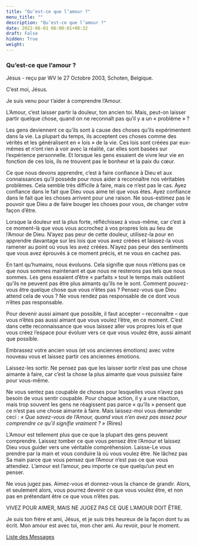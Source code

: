 ```yaml
---
title: "Qu’est-ce que l’amour ?"
menu_title: ""
description: "Qu’est-ce que l’amour ?"
date: 2022-06-01 06:00:01+00:32
draft: False
hidden: True
weight:
---
```

### Qu’est-ce que l’amour ?

Jésus - reçu par WV le 27 Octobre 2003, Schoten, Belgique.

C’est moi, Jésus.

Je suis venu pour t’aider à comprendre l’Amour.

L’Amour, c’est laisser partir la douleur, ton ancien toi. Mais, peut-on laisser partir quelque chose, quand on ne reconnaît pas qu’il y a un « problème » ?

Les gens deviennent ce qu’ils sont à cause des choses qu’ils expérimentent dans la vie. La plupart du temps, ils acceptent ces choses comme des vérités et les généralisent en « lois » de la vie. Ces lois sont créées par eux-mêmes et n’ont rien à voir avec la réalité, car elles sont basées sur l’expérience personnelle. Et lorsque les gens essaient de vivre leur vie en fonction de ces lois, ils ne trouvent pas le bonheur et la paix du cœur.

Ce que nous devons apprendre, c’est à faire confiance à Dieu et aux connaissances qu’il possède pour nous aider à reconnaître nos véritables problèmes. Cela semble très difficile à faire, mais ce n’est pas le cas. Ayez confiance dans le fait que Dieu vous aime tel que vous êtes. Ayez confiance dans le fait que les choses arrivent pour une raison. Ne sous-estimez pas le pouvoir que Dieu a de faire bouger les choses pour vous, de changer votre façon d’être.

Lorsque la douleur est la plus forte, réfléchissez à vous-même, car c’est à ce moment-là que vous vous accrochez à vos propres lois au lieu de l’Amour de Dieu. N’ayez pas peur de cette douleur, utilisez-la pour en apprendre davantage sur les lois que vous avez créées et laissez-la vous ramener au point où vous les avez créées. N’ayez pas peur des sentiments que vous avez éprouvés à ce moment précis, et ne vous en cachez pas.

En tant qu’humains, nous évoluons. Cela signifie que nous n’étions pas ce que nous sommes maintenant et que nous ne resterons pas tels que nous sommes. Les gens essaient d’être « parfaits » tout le temps mais oublient qu’ils ne peuvent pas être plus aimants qu’ils ne le sont. Comment pouvez-vous être quelque chose que vous n’êtes pas ? Pensez-vous que Dieu attend cela de vous ? Ne vous rendez pas responsable de ce dont vous n’êtes pas responsable.

Pour devenir aussi aimant que possible, il faut accepter – reconnaître – que vous n’êtes pas aussi aimant que vous voulez l’être, en ce moment. C’est dans cette reconnaissance que vous laissez aller vos propres lois et que vous créez l’espace pour évoluer vers ce que vous voulez être, aussi aimant que possible.

Embrassez votre ancien vous (et vos anciennes émotions) avec votre nouveau vous et laissez partir ces anciennes émotions.

Laissez-les sortir. Ne pensez pas que les laisser sortir n’est pas une chose aimante à faire, car c’est la chose la plus aimante que vous puissiez faire pour vous-même.

Ne vous sentez pas coupable de choses pour lesquelles vous n’avez pas besoin de vous sentir coupable. Pour chaque action, il y a une réaction, mais trop souvent les gens ne réagissent pas parce « qu’ils » pensent que ce n’est pas une chose aimante à faire. Mais laissez-moi vous demander ceci : *« Que savez-vous de l’Amour, quand vous n’en avez pas assez pour comprendre ce qu’il signifie vraiment ? »* (Rires)

L’Amour est tellement plus que ce que la plupart des gens peuvent comprendre. Laissez tomber ce que vous pensez être l’Amour et laissez Dieu vous guider vers une véritable compréhension. Laisse-Le vous prendre par la main et vous conduire là où vous voulez être. Ne lâchez pas Sa main parce que vous pensez que l’Amour n’est pas ce que vous attendiez. L’amour est l’amour, peu importe ce que quelqu’un peut en penser.

Ne vous jugez pas. Aimez-vous et donnez-vous la chance de grandir. Alors, et seulement alors, vous pourrez devenir ce que vous voulez être, et non pas en prétendant être ce que vous n’êtes pas.

VIVEZ POUR AIMER, MAIS NE JUGEZ PAS CE QUE L’AMOUR DOIT ÊTRE.

Je suis ton frère et ami, Jésus, et je suis très heureux de la façon dont tu as écrit. Mon amour est avec toi, mon cher ami. Au revoir, pour le moment.

[Liste des Messages](/fr-contemporary-messages/fr-contemporary-messages-by-date-order/fr-contemporary-messages-2003)